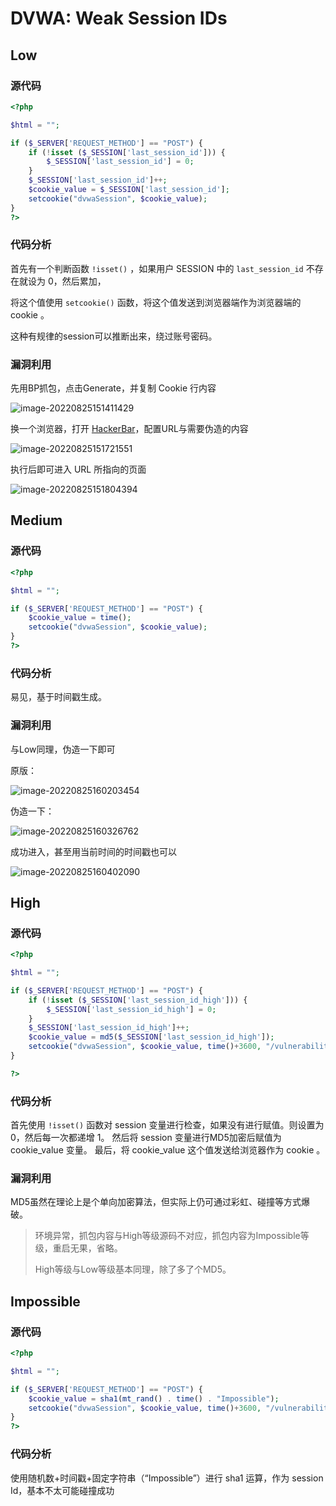 # DVWA: Weak Session IDs

## Low

### 源代码

```php
<?php

$html = "";

if ($_SERVER['REQUEST_METHOD'] == "POST") {
    if (!isset ($_SESSION['last_session_id'])) {
        $_SESSION['last_session_id'] = 0;
    }
    $_SESSION['last_session_id']++;
    $cookie_value = $_SESSION['last_session_id'];
    setcookie("dvwaSession", $cookie_value);
}
?>
```

### 代码分析

首先有一个判断函数 `!isset()` ，如果用户 SESSION 中的 `last_session_id` 不存在就设为 0，然后累加，

将这个值使用 `setcookie()` 函数，将这个值发送到浏览器端作为浏览器端的 cookie 。	

这种有规律的session可以推断出来，绕过账号密码。

### 漏洞利用

先用BP抓包，点击Generate，并复制 Cookie 行内容

![image-20220825151411429](.\Lab8_Weak_Session_IDs.assets\image-20220825151411429.png)



换一个浏览器，打开 [HackerBar](https://github.com/Mr-xn/hackbar2.1.3)，配置URL与需要伪造的内容

![image-20220825151721551](.\Lab8_Weak_Session_IDs.assets\image-20220825151721551.png)



执行后即可进入 URL 所指向的页面

![image-20220825151804394](.\Lab8_Weak_Session_IDs.assets\image-20220825151804394.png)

## Medium

### 源代码

```php
<?php

$html = "";

if ($_SERVER['REQUEST_METHOD'] == "POST") {
    $cookie_value = time();
    setcookie("dvwaSession", $cookie_value);
}
?>
```



### 代码分析

易见，基于时间戳生成。



### 漏洞利用

与Low同理，伪造一下即可

原版：

![image-20220825160203454](.\Lab8_Weak_Session_IDs.assets\image-20220825160203454.png)

伪造一下：

![image-20220825160326762](.\Lab8_Weak_Session_IDs.assets\image-20220825160326762.png)



成功进入，甚至用当前时间的时间戳也可以

![image-20220825160402090](.\Lab8_Weak_Session_IDs.assets\image-20220825160402090.png)

## High

### 源代码

```php
<?php

$html = "";

if ($_SERVER['REQUEST_METHOD'] == "POST") {
    if (!isset ($_SESSION['last_session_id_high'])) {
        $_SESSION['last_session_id_high'] = 0;
    }
    $_SESSION['last_session_id_high']++;
    $cookie_value = md5($_SESSION['last_session_id_high']);
    setcookie("dvwaSession", $cookie_value, time()+3600, "/vulnerabilities/weak_id/", $_SERVER['HTTP_HOST'], false, false);
}

?>
```



### 代码分析

首先使用 `!isset()` 函数对 session 变量进行检查，如果没有进行赋值。则设置为 0，然后每一次都递增 1。
然后将 session 变量进行MD5加密后赋值为 cookie_value 变量。
最后，将 cookie_value 这个值发送给浏览器作为 cookie 。



### 漏洞利用

MD5虽然在理论上是个单向加密算法，但实际上仍可通过彩虹、碰撞等方式爆破。

> 环境异常，抓包内容与High等级源码不对应，抓包内容为Impossible等级，重启无果，省略。
>
> High等级与Low等级基本同理，除了多了个MD5。



## Impossible

### 源代码

```php
<?php

$html = "";

if ($_SERVER['REQUEST_METHOD'] == "POST") {
    $cookie_value = sha1(mt_rand() . time() . "Impossible");
    setcookie("dvwaSession", $cookie_value, time()+3600, "/vulnerabilities/weak_id/", $_SERVER['HTTP_HOST'], true, true);
}
?>
```



### 代码分析

使用随机数+时间戳+固定字符串（“Impossible”）进行 sha1 运算，作为 session Id，基本不太可能碰撞成功


